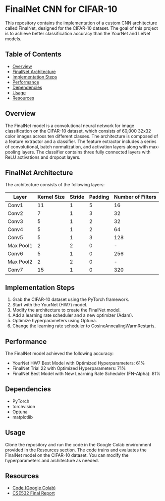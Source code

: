 # FinalNet CNN for CIFAR-10

This repository contains the implementation of a custom CNN architecture called FinalNet, designed for the CIFAR-10 dataset. The goal of this project is to achieve better classification accuracy than the YourNet and LeNet models.

## Table of Contents

- [Overview](#overview)
- [FinalNet Architecture](#finalnet-architecture)
- [Implementation Steps](#implementation-steps)
- [Performance](#performance)
- [Dependencies](#dependencies)
- [Usage](#usage)
- [Resources](#resources)

## Overview

The FinalNet model is a convolutional neural network for image classification on the CIFAR-10 dataset, which consists of 60,000 32x32 color images across ten different classes. The architecture is composed of a feature extractor and a classifier. The feature extractor includes a series of convolutional, batch normalization, and activation layers along with max-pooling layers. The classifier contains three fully connected layers with ReLU activations and dropout layers.

## FinalNet Architecture

The architecture consists of the following layers:

| Layer   | Kernel Size | Stride | Padding | Number of Filters |
|---------|-------------|--------|---------|-------------------|
| Conv1   | 11          | 1      | 5       | 16                |
| Conv2   | 7           | 1      | 3       | 32                |
| Conv3   | 5           | 1      | 2       | 32                |
| Conv4   | 5           | 1      | 2       | 64                |
| Conv5   | 5           | 1      | 3       | 128               |
| Max Pool1 | 2         | 2      | 0       | -                 |
| Conv6   | 5           | 1      | 0       | 256               |
| Max Pool2 | 2         | 2      | 0       | -                 |
| Conv7   | 15          | 1      | 0       | 320               |

## Implementation Steps

1. Grab the CIFAR-10 dataset using the PyTorch framework.
2. Start with the YourNet (HW7) model.
3. Modify the architecture to create the FinalNet model.
4. Add a learning rate scheduler and a new optimizer (Adam).
5. Optimize hyperparameters using Optuna.
6. Change the learning rate scheduler to CosineAnnealingWarmRestarts.

## Performance

The FinalNet model achieved the following accuracy:

- YourNet HW7 Best Model with Optimized Hyperparameters: 61%
- FinalNet Trial 22 with Optimized Hyperparameters: 71%
- FinalNet Best Model with New Learning Rate Scheduler (FN-Alpha): 81%

## Dependencies

- PyTorch
- torchvision
- Optuna
- matplotlib

## Usage

Clone the repository and run the code in the Google Colab environment provided in the Resources section. The code trains and evaluates the FinalNet model on the CIFAR-10 dataset. You can modify the hyperparameters and architecture as needed.

## Resources

- [Code (Google Colab)](https://colab.research.google.com/drive/1ZBVs5SRDbNJZVrwdpBqLE3yF6geZPOnU?usp=sharing)
- [CSE532 Final Report](https://drive.google.com/file/d/1n5uy5zjK7gLLfm9X8Fr7P5JZ6TZoUSM4/view)